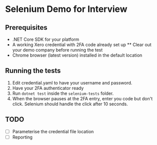# Selenium Demo for Interview

## Prerequisites

* .NET Core SDK for your platform
* A working Xero credential with 2FA code already set up
** Clear out your demo company before running the test
* Chrome browser (latest version) installed in the default location

## Running the tests

1. Edit credential.yaml to have your username and password.
1. Have your 2FA authenticator ready
1. Run `dotnet test` inside the `selenium-tests` folder.
1. When the browser pauses at the 2FA entry, enter you code but don't click. Selenium should handle the click after 10 seconds.

## TODO

* [ ] Parameterise the credential file location
* [ ] Reporting
